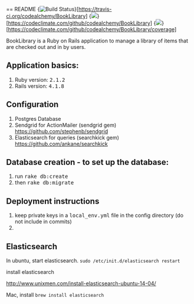 == README {<img src="https://travis-ci.org/codealchemy/BookLibrary.svg" alt="Build Status" />}[https://travis-ci.org/codealchemy/BookLibrary] {<img src="https://codeclimate.com/github/codealchemy/BookLibrary/badges/gpa.svg" />}[https://codeclimate.com/github/codealchemy/BookLibrary] {<img src="https://codeclimate.com/github/codealchemy/BookLibrary/badges/coverage.svg" />}[https://codeclimate.com/github/codealchemy/BookLibrary/coverage]

BookLibrary is a Ruby on Rails application to manage a library of items that are checked out and in by users. 

## Application basics:

1. Ruby version: <tt>2.1.2</tt>
1. Rails version: <tt>4.1.8</tt>

## Configuration

1. Postgres Database
1. Sendgrid for ActionMailer (sendgrid gem) https://github.com/stephenb/sendgrid
1. Elasticsearch for queries (searchkick gem) https://github.com/ankane/searchkick

## Database creation - to set up the database:
1. run <tt>rake db:create</tt>
1. then <tt>rake db:migrate</tt>

## Deployment instructions
1. keep private keys in a <tt>local_env.yml</tt> file in the config directory (do not include in commits)
2. 


## Elasticsearch

In ubuntu, start elasticsearch.
`
 sudo /etc/init.d/elasticsearch restart
`

install elasticsearch

http://www.unixmen.com/install-elasticsearch-ubuntu-14-04/


Mac, install
`
brew install elasticsearch
`
